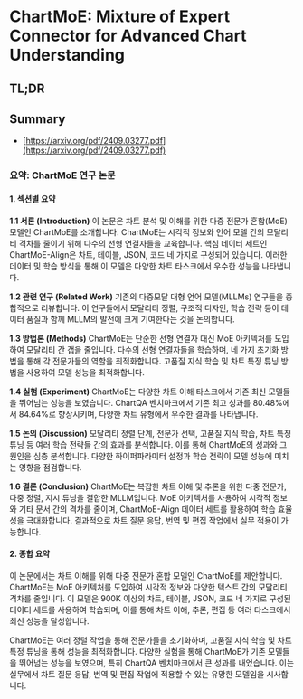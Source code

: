 # ChartMoE: Mixture of Expert Connector for Advanced Chart Understanding
## TL;DR
## Summary
- [https://arxiv.org/pdf/2409.03277.pdf](https://arxiv.org/pdf/2409.03277.pdf)

### 요약: ChartMoE 연구 논문

#### 1. 섹션별 요약

**1.1 서론 (Introduction)**
이 논문은 차트 분석 및 이해를 위한 다중 전문가 혼합(MoE) 모델인 ChartMoE를 소개합니다. ChartMoE는 시각적 정보와 언어 모델 간의 모달리티 격차를 줄이기 위해 다수의 선형 연결자들을 교육합니다. 핵심 데이터 세트인 ChartMoE-Align은 차트, 테이블, JSON, 코드 네 가지로 구성되어 있습니다. 이러한 데이터 및 학습 방식을 통해 이 모델은 다양한 차트 타스크에서 우수한 성능을 나타냅니다.

**1.2 관련 연구 (Related Work)**
기존의 다중모달 대형 언어 모델(MLLMs) 연구들을 종합적으로 리뷰합니다. 이 연구들에서 모달리티 정렬, 구조적 디자인, 학습 전략 등이 데이터 품질과 함께 MLLM의 발전에 크게 기여한다는 것을 논의합니다.

**1.3 방법론 (Methods)**
ChartMoE는 단순한 선형 연결자 대신 MoE 아키텍처를 도입하여 모달리티 간 갭을 줄입니다. 다수의 선형 연결자들을 학습하며, 네 가지 초기화 방법을 통해 각 전문가들의 역할을 최적화합니다. 고품질 지식 학습 및 차트 특정 튜닝 방법을 사용하여 모델 성능을 최적화합니다.

**1.4 실험 (Experiment)**
ChartMoE는 다양한 차트 이해 타스크에서 기존 최신 모델들을 뛰어넘는 성능을 보였습니다. ChartQA 벤치마크에서 기존 최고 성과를 80.48%에서 84.64%로 향상시키며, 다양한 차트 유형에서 우수한 결과를 나타냅니다.

**1.5 논의 (Discussion)**
모달리티 정렬 단계, 전문가 선택, 고품질 지식 학습, 차트 특정 튜닝 등 여러 학습 전략들 간의 효과를 분석합니다. 이를 통해 ChartMoE의 성과와 그 원인을 심층 분석합니다. 다양한 하이퍼파라미터 설정과 학습 전략이 모델 성능에 미치는 영향을 점검합니다.

**1.6 결론 (Conclusion)**
ChartMoE는 복잡한 차트 이해 및 추론을 위한 다중 전문가, 다중 정렬, 지시 튜닝을 결합한 MLLM입니다. MoE 아키텍처를 사용하여 시각적 정보와 기타 문서 간의 격차를 줄이며, ChartMoE-Align 데이터 세트를 활용하여 학습 효율성을 극대화합니다. 결과적으로 차트 질문 응답, 번역 및 편집 작업에서 실무 적용이 가능합니다.

#### 2. 종합 요약

이 논문에서는 차트 이해를 위해 다중 전문가 혼합 모델인 ChartMoE를 제안합니다. ChartMoE는 MoE 아키텍처를 도입하여 시각적 정보와 다양한 텍스트 간의 모달리티 격차를 줄입니다. 이 모델은 900K 이상의 차트, 테이블, JSON, 코드 네 가지로 구성된 데이터 세트를 사용하여 학습되며, 이를 통해 차트 이해, 추론, 편집 등 여러 타스크에서 최신 성능을 달성합니다. 

ChartMoE는 여러 정렬 작업을 통해 전문가들을 초기화하며, 고품질 지식 학습 및 차트 특정 튜닝을 통해 성능을 최적화합니다. 다양한 실험을 통해 ChartMoE가 기존 모델들을 뛰어넘는 성능을 보였으며, 특히 ChartQA 벤치마크에서 큰 성과를 내었습니다. 이는 실무에서 차트 질문 응답, 번역 및 편집 작업에 적용할 수 있는 유망한 모델임을 시사합니다.